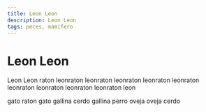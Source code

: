 ```yaml
---
title: Leon Leon
description: Leon Leon
tags: peces, mamifero
---
```


# Leon Leon

Leon Leon raton leonraton leonraton leonraton leonraton leonraton leonraton leonraton leonraton leonraton leon

gato raton gato gallina cerdo gallina perro oveja oveja cerdo